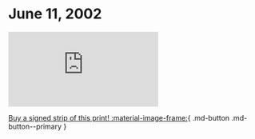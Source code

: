 # June 11, 2002

![](https://www.achewood.com/comic.php?date=06112002)

[Buy a signed strip of this print! :material-image-frame:](https://achewood-holiday-pop-up.myshopify.com/products/strip#06112002){ .md-button .md-button--primary }
